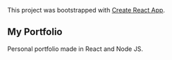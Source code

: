 This project was bootstrapped with [Create React App](https://github.com/facebook/create-react-app).

## My Portfolio

Personal portfolio made in React and Node JS.

